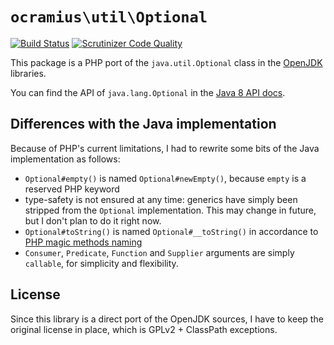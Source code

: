 # `ocramius\util\Optional`

[![Build Status](https://travis-ci.org/Ocramius/ocramius.util.Optional.svg?branch=master)](https://travis-ci.org/Ocramius/ocramius.util.Optional)
[![Scrutinizer Code Quality](https://scrutinizer-ci.com/g/Ocramius/ocramius.util.Optional/badges/quality-score.png?b=master)](https://scrutinizer-ci.com/g/Ocramius/ocramius.util.Optional/?branch=master)

This package is a PHP port of the `java.util.Optional` class in the 
[OpenJDK](http://hg.openjdk.java.net/lambda/lambda/jdk/file/tip/src/share/classes/java/util/Optional.java) libraries.

You can find the API of `java.lang.Optional` in the 
[Java 8 API docs](http://docs.oracle.com/javase/8/docs/api/java/util/Optional.html).

## Differences with the Java implementation

Because of PHP's current limitations, I had to rewrite some bits of the Java implementation as follows:

 * `Optional#empty()` is named `Optional#newEmpty()`, because `empty` is a reserved PHP keyword
 * type-safety is not ensured at any time: generics have simply been stripped from the `Optional` implementation.
   This may change in future, but I don't plan to do it right now.
 * `Optional#toString()` is named `Optional#__toString()` in accordance to 
   [PHP magic methods naming](http://php.net/manual/en/language.oop5.magic.php#object.tostring)
 * `Consumer`, `Predicate`, `Function` and `Supplier` arguments are simply `callable`, for simplicity and flexibility.

## License

Since this library is a direct port of the OpenJDK sources, I have to keep the original license in place, which is
GPLv2 + ClassPath exceptions.
